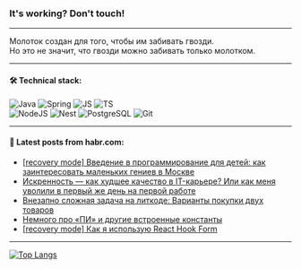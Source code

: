 ### It's working? Don't touch!

---
Молоток создан для того, чтобы им забивать гвозди. <br>
Но это не значит, что гвозди можно забивать только молотком.

---

#### 🛠️ Technical stack:

![Java](https://img.shields.io/badge/Java-informational?logo=Oracle&style=flat&logoColor=white&color=FF4500)
![Spring](https://img.shields.io/badge/SpringBoot-informational?logo=SpringBoot&style=flat&logoColor=white&color=6495ED)
![JS](https://img.shields.io/badge/JS-informational?logo=javaScript&style=flat&logoColor=black&color=F7Df1E)
![TS](https://img.shields.io/badge/TypeScript-informational?logo=typeScript&style=flat&logoColor=black&color=0667A8)  <br>
![NodeJS](https://img.shields.io/badge/NodeJS-informational?logo=node.js&style=flat&logoColor=white&color=43853D)
![Nest](https://img.shields.io/badge/NestJS-informational?logo=NestJS&style=flat&logoColor=white&color=red)
![PostgreSQL](https://img.shields.io/badge/PostgreSQL-informational?logo=PostgreSQL&style=flat&logoColor=white&color=DAA520)
![Git](https://img.shields.io/badge/Git-informational?logo=git&style=flat&logoColor=white&color=778899)

___

#### 💬 Latest posts from habr.com:

<!-- BLOG-POST-LIST:START -->
- [[recovery mode] Введение в программирование для детей: как заинтересовать маленьких гениев в Москве](https://habr.com/ru/articles/746862/?utm_source=habrahabr&utm_medium=rss&utm_campaign=746862)
- [Искренность — как худшее качество в IT-карьере? Или как меня уволили в первый же день на первой работе](https://habr.com/ru/articles/746718/?utm_source=habrahabr&utm_medium=rss&utm_campaign=746718)
- [Внезапно сложная задача на литкоде: Варианты покупки двух товаров](https://habr.com/ru/articles/746774/?utm_source=habrahabr&utm_medium=rss&utm_campaign=746774)
- [Немного про «ПИ» и другие встроенные константы](https://habr.com/ru/articles/746776/?utm_source=habrahabr&utm_medium=rss&utm_campaign=746776)
- [[recovery mode] Как я использую React Hook Form](https://habr.com/ru/articles/746806/?utm_source=habrahabr&utm_medium=rss&utm_campaign=746806)
<!-- BLOG-POST-LIST:END -->

---
[![Top Langs](https://github-readme-stats-git-master-advtsetting-gmailcom.vercel.app/api/top-langs/?username=zloylis&langs_count=10&hide_title=false&title_color=e6edf3&size_weight=0.5&count_weight=0.5&layout=compact&hide_border=true&theme=dracula)](https://github.com/zloylis)

<!-- ![GitHub stats](https://github-readme-stats-git-master-advtsetting-gmailcom.vercel.app/api?username=zloylis&show_icons=true&hide_border=true&theme=dracula&hide_title=true&include_all_commits=true&count_private=true&hide=contribs&hide_rank=true) -->
